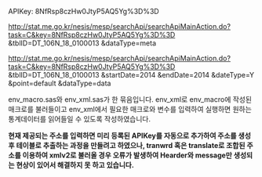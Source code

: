APIKey: 8NfRsp8czHw0JtyP5AQ5Yg%3D%3D

http://stat.me.go.kr/nesis/mesp/searchApi/searchApiMainAction.do?task=C&key=8NfRsp8czHw0JtyP5AQ5Yg%3D%3D
  &tblID=DT_106N_18_0100013
  &dataType=meta

http://stat.me.go.kr/nesis/mesp/searchApi/searchApiMainAction.do?task=C&key=8NfRsp8czHw0JtyP5AQ5Yg%3D%3D
  &tblID=DT_106N_18_0100013
  &startDate=2014
  &endDate=2014
  &dateType=Y
  &point=default
  &dataType=data

env_macro.sas와 env_xml.sas가 한 묶음입니다. env_xml로 env_macro에 작성된 매크로를 불러들이고 env_xml에서 필요한 매크로와 변수를 입력하여 실행하면 원하는 통계데이터를 읽어들일 수 있도록 작성하였습니다.

**현재 제공되는 주소를 입력하면 미리 등록된 APIKey를 자동으로 추가하여 주소를 생성 후 테이블로 추출하는 과정을 만들려고 하였으나, tranwrd 혹은 translate로 조합된 주소를 이용하여 xmlv2로 불러올 경우 오류가 발생하여 Hearder와 message만 생성되는 현상이 있어서 해결하지 못 하고 있습니다.**

